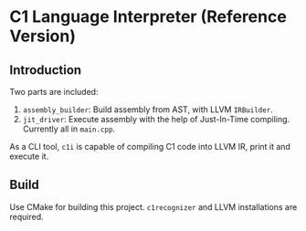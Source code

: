 # C1 Language Interpreter (Reference Version)

## Introduction

Two parts are included:

1. `assembly_builder`: Build assembly from AST, with LLVM `IRBuilder`.
1. `jit_driver`: Execute assembly with the help of Just-In-Time compiling. Currently all in `main.cpp`.

As a CLI tool, `c1i` is capable of compiling C1 code into LLVM IR, print it and execute it.

## Build

Use CMake for building this project. `c1recognizer` and LLVM installations are required. 
